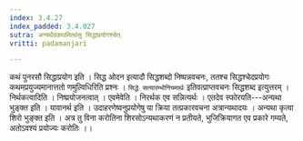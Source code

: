 ```yaml
---
index: 3.4.27
index_padded: 3.4.027
sutra: अन्यथैवंकथमित्थंसु सिद्धाप्रयोगश्चेत्
vritti: padamanjari

---
```

कथं पुनरसौ सिद्धाप्रयोग इति । सिद्ध ओदन इत्यादौ सिद्धशब्दो निष्पन्नवचनः, ततश्च सिद्धश्चेदप्रयोगः कथमप्रयुज्यमानात्ततो णमुल्विधिरिति प्रश्नः । `सिद्धे सत्यारम्भोनियमार्थः` इतिवत्प्राप्तवचनः सिद्धशब्द इत्युत्तरम् । निर्थकत्वादिति । निष्प्रयोजनत्वात् । एवमेवेति । निरर्थक एव सन्नित्यर्थः । एतदेव स्फोरयति---अन्यथा भुङ्क्त इति । यावानर्थ इति । उदाहरणेष्वनुप्रयोगेषु या क्रिया तत्प्रकारवचना अत्रान्यथादयः । अन्यथा कृत्वा शिरो भुङ्क्त इति । अत्र तु विना करोतिना शिरसोऽन्यथाकरणं न प्रतीयते, भुजिक्रियागत एव प्रकारे गम्यते, अतोऽवश्यं प्रयोज्यः करोतिः ।।